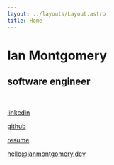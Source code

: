 ```yaml
---
layout: ../layouts/Layout.astro
title: Home
---
```


# Ian Montgomery

## software engineer  
<br/>

[linkedin](https://www.linkedin.com/in/ian-montgomery/)  

[github](https://github.com/ian-montgomery)  
 
[resume](https://cv.ianmontgomery.dev/ç)  

hello@ianmontgomery.dev
